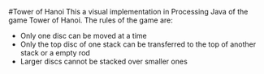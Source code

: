 #Tower of Hanoi
This a visual implementation in Processing Java of the game Tower of Hanoi. The rules of the game are: 
* Only one disc can be moved at a time
* Only the top disc of one stack can be transferred to the top of another stack or a empty rod
* Larger discs cannot be stacked over smaller ones
